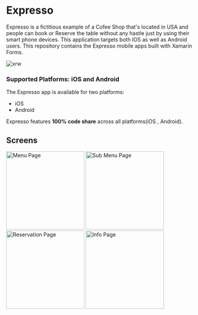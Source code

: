 # Expresso
Expresso is a fictitious example of a Cofee Shop that's located in USA and people can book or Reserve the table without any hastle just by using their smart phone devices. This application targets both IOS as well as Android users. 
This repository contains the Expresso  mobile apps built with Xamarin Forms.

![xrw](https://user-images.githubusercontent.com/38080065/48301590-27850080-e512-11e8-86c9-abda9d7a5007.PNG)

### Supported Platforms: iOS and Android
The Expresso app is available for two platforms:

* iOS 
* Android

Expresso features **100% code share** across all platforms(iOS , Android).


## Screens

<img src="https://user-images.githubusercontent.com/38080065/48301600-47b4bf80-e512-11e8-8731-947c13a290da.png" alt="Menu Page" Width="210" />

<img src="https://user-images.githubusercontent.com/38080065/48301601-484d5600-e512-11e8-98cd-ea6eb56789ae.png" alt="Sub Menu Page" Width="210" />

<img src="https://user-images.githubusercontent.com/38080065/48301602-484d5600-e512-11e8-8841-a5b503cdd920.png" alt="Reservation Page" Width="210" />

<img src="https://user-images.githubusercontent.com/38080065/48301603-48e5ec80-e512-11e8-80ca-ab82a969438a.png" alt="Info Page" Width="210" />
